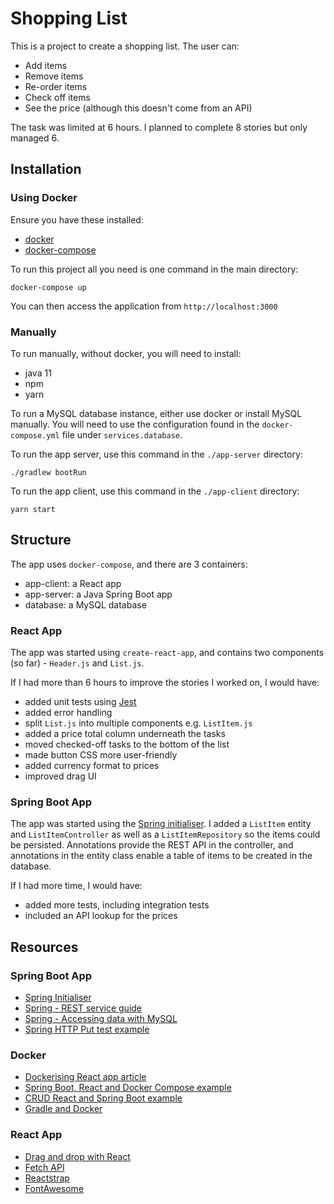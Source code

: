 # Shopping List

This is a project to create a shopping list. The user can:

- Add items
- Remove items
- Re-order items
- Check off items
- See the price (although this doesn't come from an API)

The task was limited at 6 hours. I planned to complete 8 stories but only managed 6.

## Installation

### Using Docker

Ensure you have these installed:
- [docker](https://docs.docker.com/v17.09/engine/installation/#supported-platforms)
- [docker-compose](https://docs.docker.com/compose/install/)

To run this project all you need is one command in the main directory:

`docker-compose up`

You can then access the application from `http://localhost:3000`

### Manually

To run manually, without docker, you will need to install:

- java 11
- npm
- yarn

To run a MySQL database instance, either use docker or install MySQL manually. You will need to use the configuration found in the `docker-compose.yml` file under `services.database`.

To run the app server, use this command in the `./app-server` directory:

`./gradlew bootRun`

To run the app client, use this command in the `./app-client` directory:

`yarn start`

## Structure

The app uses `docker-compose`, and there are 3 containers:
- app-client: a React app
- app-server: a Java Spring Boot app
- database: a MySQL database

### React App

The app was started using `create-react-app`, and contains two components (so far) - `Header.js` and `List.js`. 

If I had more than 6 hours to improve the stories I worked on, I would have:

- added unit tests using [Jest](https://jestjs.io/)
- added error handling
- split `List.js` into multiple components e.g. `ListItem.js`
- added a price total column underneath the tasks
- moved checked-off tasks to the bottom of the list
- made button CSS more user-friendly
- added currency format to prices
- improved drag UI

### Spring Boot App

The app was started using the [Spring initialiser](https://start.spring.io/). I added a `ListItem` entity and `ListItemController` as well as a `ListItemRepository` so the items could be persisted. Annotations provide the REST API in the controller, and annotations in the entity class enable a table of items to be created in the database.

If I had more time, I would have:

- added more tests, including integration tests
- included an API lookup for the prices

## Resources

### Spring Boot App
- [Spring Initialiser](https://start.spring.io/)
- [Spring - REST service guide](https://spring.io/guides/gs/rest-service/)
- [Spring - Accessing data with MySQL](https://spring.io/guides/gs/accessing-data-mysql/)
- [Spring HTTP Put test example](https://www.logicbig.com/tutorials/spring-framework/spring-web-mvc/http-put-test.html)

### Docker
- [Dockerising React app article](https://medium.com/greedygame-engineering/so-you-want-to-dockerize-your-react-app-64fbbb74c217)
- [Spring Boot, React and Docker Compose example](https://www.callicoder.com/spring-boot-mysql-react-docker-compose-example/)
- [CRUD React and Spring Boot example](https://developer.okta.com/blog/2018/07/19/simple-crud-react-and-spring-boot)
- [Gradle and Docker](https://codefresh.io/docs/docs/learn-by-example/java/gradle/)

### React App
- [Drag and drop with React](https://www.freecodecamp.org/news/how-to-make-and-test-your-own-react-drag-and-drop-list-with-0-dependencies-6fb461603780/)
- [Fetch API](https://developer.mozilla.org/en-US/docs/Web/API/Fetch_API/Using_Fetch)
- [Reactstrap](https://reactstrap.github.io/)
- [FontAwesome](https://programmingwithmosh.com/react/font-awesome-5-with-react/)


